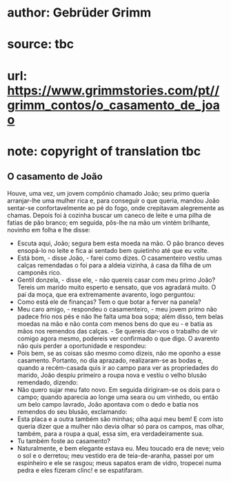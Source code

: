 # author: Gebrüder Grimm
# source: tbc
# url: https://www.grimmstories.com/pt//grimm_contos/o_casamento_de_joao
# note: copyright of translation tbc

## O casamento de João 

Houve, uma vez, um jovem compônio chamado João; seu primo queria
arranjar-lhe uma mulher rica e, para conseguir o que queria, mandou João
sentar-se confortavelmente ao pé do fogo, onde crepitavam alegremente as
chamas. Depois foi à cozinha buscar um caneco de leite e uma pilha de
fatias de pão branco; em seguida, pôs-lhe na mão um vintém brilhante,
novinho em folha e lhe disse:
- Escuta aqui, João; segura bem esta moeda na mão. O pão branco deves
ensopá-lo no leite e fica ai sentado bem quietinho até que eu volte.
- Está bom, - disse João, - farei como dizes.
O casamenteiro vestiu umas calças remendadas o foi para a aldeia
vizinha, á casa da filha de um camponês rico.
- Gentil donzela, - disse ele, - não quereis casar com meu primo João?
Tereis um marido muito esperto e sensato, que vos agradará muito.
O pai da moça, que era extremamente avarento, logo perguntou:
- Como está ele de finanças? Tem o que botar a ferver na panela?
- Meu caro amigo, - respondeu o casamenteiro, - meu jovem primo não
padece frio nos pés e não lhe falta uma boa sopa; além disso, tem belas
moedas na mão e não conta com menos bens do que eu - e batia as mãos nos
remendos das calças. - Se quereis dar-vos o trabalho de vir comigo agora
mesmo, podereis ver confirmado o que digo.
O avarento não quis perder a oportunidade e respondeu:
- Pois bem, se as coisas são mesmo como dizeis, não me oponho a esse
casamento.
Portanto, no dia aprazado, realizaram-se as bodas e, quando a
recém-casada quis ir ao campo para ver as propriedades do marido, João
despiu primeiro a roupa nova e vestiu o velho blusão remendado,
dizendo:
- Não quero sujar meu fato novo.
Em seguida dirigiram-se os dois para o campo; quando aparecia ao longe
uma seara ou um vinhedo, ou então um belo campo lavrado, João apontava
com o dedo e batia nos remendos do seu blusão, exclamando:
- Esta placa e a outra também são minhas; olha aqui meu bem!
E com isto queria dizer que a mulher não devia olhar só para os campos,
mas olhar, também, para a roupa a qual, essa sim, era verdadeiramente
sua.
- Tu também foste ao casamento?
- Naturalmente, e bem elegante estava eu. Meu toucado era de neve; veio
o sol e o derretou; meu vestido era de teia-de-aranha, passei por um
espinheiro e ele se rasgou; meus sapatos eram de vidro, tropecei numa
pedra e eles fizeram clinc! e se espatifaram.
